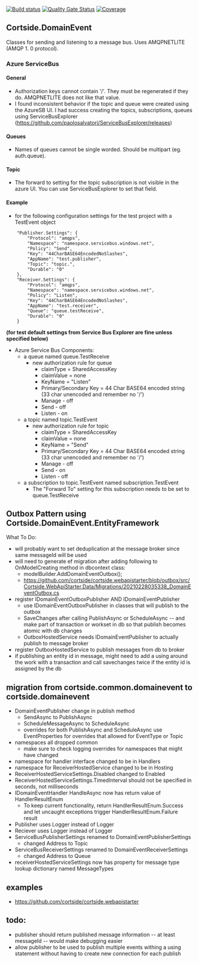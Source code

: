 [![Build status](https://ci.appveyor.com/api/projects/status/43l1ckgn806lqxjx?svg=true)](https://ci.appveyor.com/project/cortside/cortside-domainevent)
[![Quality Gate Status](https://sonarcloud.io/api/project_badges/measure?project=cortside_cortside.common&metric=alert_status)](https://sonarcloud.io/dashboard?id=cortside_cortside.domainevent)
[![Coverage](https://sonarcloud.io/api/project_badges/measure?project=cortside_cortside.domainevent&metric=coverage)](https://sonarcloud.io/dashboard?id=cortside_cortside.domainevent)

## Cortside.DomainEvent
Classes for sending and listening to a message bus. Uses AMQPNETLITE (AMQP 1. 0 protocol).
### Azure ServiceBus
#### General
- Authorization keys cannot contain '/'. They must be regenerated if they do. AMQPNETLITE does not like that value.
- I found inconsistent behavior if the topic and queue were created using the AzureSB UI.  I had success creating the topics, subscriptions, queues using ServiceBusExplorer (https://github.com/paolosalvatori/ServiceBusExplorer/releases)
#### Queues
- Names of queues cannot be single worded. Should be multipart (eg. auth.queue).
#### Topic
- The forward to setting for the topic subscription is not visible in the azure UI.  You can use ServiceBusExplorer to set that field.
#### Example
- for the following configuration settings for the test project with a TestEvent object
```
    "Publisher.Settings": {
        "Protocol": "amqps",
        "Namespace": "namespace.servicebus.windows.net",
        "Policy": "Send",
        "Key": "44CharBASE64EncodedNoSlashes",
        "AppName": "test.publisher",
        "Topic": "topic.",
        "Durable": "0"
    },
    "Receiver.Settings": {
        "Protocol": "amqps",
        "Namespace": "namespace.servicebus.windows.net",
        "Policy": "Listen",
        "Key": "44CharBASE64EncodedNoSlashes",
        "AppName": "test.receiver",
        "Queue": "queue.testReceive",
        "Durable": "0"
    }
```
**__(for test default settings from Service Bus Explorer are fine unless specified below)__**
- Azure Service Bus Components:
  - a queue named queue.TestReceive
    - new authorization rule for queue
      - claimType = SharedAccessKey
      - claimValue = none
      - KeyName = "Listen"
      - Primary/Secondary Key = 44 Char BASE64 encoded string (33 char unencoded and remember no '/')
      - Manage - off
      - Send - off
      - Listen - on
  - a topic named topic.TestEvent
    - new authorization rule for topic
      - claimType = SharedAccessKey
      - claimValue = none
      - KeyName = "Send"
      - Primary/Secondary Key = 44 Char BASE64 encoded string (33 char unencoded and remember no '/')
      - Manage - off
      - Send - on
      - Listen - off
  - a subscription to topic.TestEvent named subscription.TestEvent
    - The "Forward To" setting for this subscription needs to be set to queue.TestReceive


## Outbox Pattern using Cortside.DomainEvent.EntityFramework

What To Do:
* will probably want to set deduplication at the message broker since same messageId will be used
* will need to generate ef migration after adding following to OnModelCreating method in dbcontext class:
  * modelBuilder.AddDomainEventOutbox();
  * https://github.com/cortside/cortside.webapistarter/blob/outbox/src/Cortside.WebApiStarter.Data/Migrations/20210228035338_DomainEventOutbox.cs
* register IDomainEventOutboxPublisher AND IDomainEventPublisher
  * use IDomainEventOutboxPublisher in classes that will publish to the outbox
  * SaveChanges after calling PublishAsync or ScheduleAsync -- and make part of transaction or workset in db so that publish becomes atomic with db changes
  * OutboxHostedService needs IDomainEventPublisher to actually publish to message broker
* register OutboxHostedService to publish messages from db to broker
* if publishing an entity id in message, might need to add a using around the work with a transaction and call savechanges twice if the entity id is assigned by the db

## migration from cortside.common.domainevent to cortside.domainevent
* DomainEventPublisher change in publish method
  * SendAsync to PublishAsync
  * ScheduleMessageAsync to ScheduleAsync
  * overrides for both PublishAsync and ScheduleAsync use EventProperties for overrides that allowed for EventType or Topic 
* namespaces all dropped common
  * make sure to check logging overrides for namespaces that might have changed
* namespace for handler interface changed to be in Handlers
* namespace for ReceiverHostedService changed to be in Hosting
* ReceiverHostedServiceSettings.Disabled changed to Enabled
* ReceiverHostedServiceSettings.TimedInterval should not be specified in seconds, not milliseconds
* IDomainEventHandler HandleAsync now has return value of HandlerResultEnum
  * To keep current functionality, return HandlerResultEnum.Success and let uncaught exceptions trigger HandlerResultEnum.Failure result
* Publisher uses Logger<DomainEventPublisher> instead of Logger<DomainEventComms>
* Reciever uses Logger<DomainEventReceiver> instead of Logger<DomainEventComms> 
* ServiceBusPublisherSettings renamed to DomainEventPublisherSettings
  * changed Address to Topic
* ServiceBusReceiverSettings renamed to DomainEventReceiverSettings
  * changed Address to Queue
* receiverHostedServiceSettings now has property for message type lookup dictionary named MessageTypes

## examples
* https://github.com/cortside/cortside.webapistarter

## todo:
* publisher should return published message information -- at least messageId -- would make debugging easier
* allow publisher to be used to publish multiple events withing a using statement without having to create new connection for each publish 
 